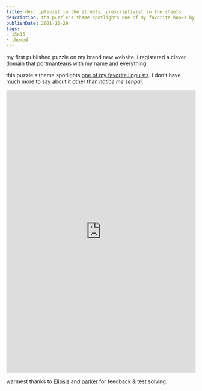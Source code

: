```yaml
---
title: descriptivist in the streets, prescriptivist in the sheets
description: ths puzzle's theme spotlights one of my favorite books by one of my favorite linguists (notice me, senpai)
publishDate: 2021-10-29
tags:
- 15x15
- themed
---
```


my first published puzzle on my brand new website. i registered a clever domain that portmanteaus with my name and everything.

this puzzle's theme spotlights [one of my favorite linguists](https://twitter.com/GretchenAMcC). i don't have much more to say about it other than *notice me senpai*.

<!--more-->

<iframe height="750px" width="100%" allowfullscreen="true" style="border:none;position: static;display: block !important;margin: 0 !important;"  name="fd3a62418cda3b6760b5ced22a0cedd56266bfec9312727b81999d974df33c3b" src="https://amuselabs.com/pmm/crossword?id=81b164f2&set=fd3a62418cda3b6760b5ced22a0cedd56266bfec9312727b81999d974df33c3b&embed=1"></iframe>

warmest thanks to [Elipsis](https://xxxwordinfo.com/) and [parker](https://parkerhiggins.net/) for feedback & test solving.
